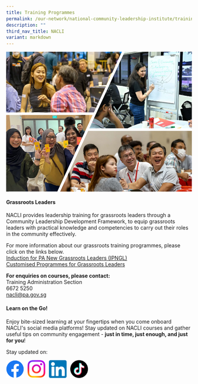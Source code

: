 ```yaml
---
title: Training Programmes
permalink: /our-network/national-community-leadership-institute/training-programmes/
description: ""
third_nav_title: NACLI
variant: markdown
---
```

<img style="width:600px" align="center" src="/images/Our%20Network/NACLI/Image_for_Training_Programmes.png">

#### Grassroots Leaders

NACLI provides leadership training for grassroots leaders through a Community Leadership Development Framework, to equip grassroots leaders with practical knowledge and competencies to carry out their roles in the community effectively.

For more information about our grassroots training programmes, please click on the links below. <br>
[Induction for PA New Grassroots Leaders (IPNGL)](/files/NACLI/IPNGL__2025_.pdf)<br>
[Customised Programmes for Grassroots Leaders](/files/NACLI/Customised_Programmes__2025_.pdf)<br>

**For enquiries on courses, please contact:**<br>
Training Administration Section<br>
6672 5250<br>
[nacli@pa.gov.sg](mailto:nacli@pa.gov.sg)

#### Learn on the Go!

Enjoy bite-sized learning at your fingertips when you come onboard NACLI's social media platforms! Stay updated on NACLI courses and gather useful tips on community engagement - **just in time, just enough, and just for you**!

Stay updated on: <br>

<a href="https://www.facebook.com/naclisg"><img style="width:48px" align="left" src="/images/Facebook Button Logo.png"></a>

<img style="width:10px" align="left" src="/images/Blank Space.png">

<a href="https://www.instagram.com/naclisg/"> <img style="width:48px" align="left" src="/images/Instagram Logo.png"></a>

<img style="width:10px" align="left" src="/images/Blank Space.png">

<a href="https://www.linkedin.com/company/national-community-leadership-institute/"> <img style="width:48px" align="left" src="/images/Linkedin.png"></a>

<img style="width:10px" align="left" src="/images/Blank Space.png">

<a href="https://www.tiktok.com/@naclisg"> <img style="width:48px" align="left" src="/images/Tik%20Tok%20Button%20Logo.png"></a>